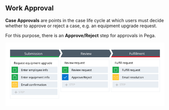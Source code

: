 ## Work Approval

**Case Approvals** are points in the case life cycle at which users must decide whether to approve or reject a case, e.g. an equipment upgrade request.

For this purpose, there is an **Approve/Reject** step for approvals in Pega. 

![](attachments/Pasted%20image%2020250524165805.png)